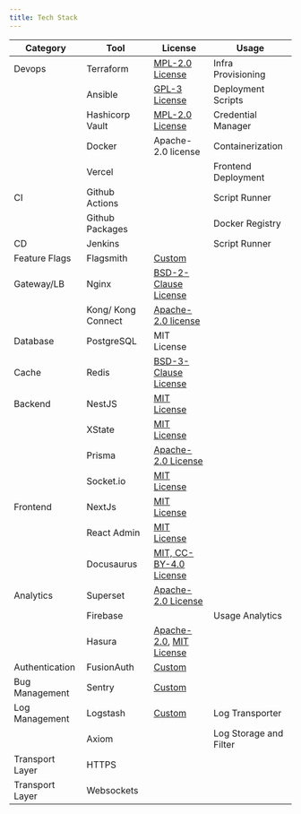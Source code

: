 ```yaml
---
title: Tech Stack
---
```


<head>
  <title>Tech Stack</title>
  <meta
    name="description"
    content="To get started with this app, the only requirement is a Node & npm environment."
  />
</head>

| Category | Tool  | License  |  Usage |
|---|---|---|---|
|Devops| Terraform  | [MPL-2.0 License](https://github.com/hashicorp/terraform/blob/main/LICENSE)  | Infra Provisioning  |
||  Ansible |  [GPL-3 License](https://github.com/ansible/ansible/blob/devel/COPYING) | Deployment Scripts  |
||  Hashicorp Vault | [MPL-2.0 License](https://github.com/hashicorp/vault/blob/main/LICENSE)  | Credential Manager  |
||  Docker | Apache-2.0 license  | Containerization  |
||  Vercel |   | Frontend Deployment  |
|CI|  Github Actions |   |  Script Runner |
||  Github Packages |   |  Docker Registry |
|CD|  Jenkins  |   |  Script Runner |
|Feature Flags| Flagsmith  | [Custom](https://github.com/Flagsmith/flagsmith/blob/main/LICENSE.md)   |   |
|Gateway/LB|Nginx|[BSD-2-Clause License](https://github.com/nginx/nginx-releases/blob/master/LICENSEhttps://github.com/nginx/nginx-releases/blob/master/LICENSE)||
||Kong/ Kong Connect|[Apache-2.0 license](https://github.com/Kong/kong/blob/master/LICENSE)||
|Database|PostgreSQL|MIT License||
|Cache|Redis|[BSD-3-Clause License](https://github.com/redis/redis/blob/unstable/COPYING)||
|Backend|NestJS|[MIT License](https://github.com/nestjs/nest/blob/master/LICENSE)||
||XState|[MIT License](https://github.com/statelyai/xstate/blob/main/LICENSE)||
||Prisma|[Apache-2.0 License](https://github.com/prisma/prisma/blob/main/LICENSE)||
||Socket.io|[MIT License](https://github.com/socketio/socket.io/blob/main/LICENSE)||
|Frontend|NextJs|[MIT License](https://github.com/vercel/next.js/blob/canary/license.md)||
||React Admin|[MIT License](https://github.com/marmelab/react-admin/blob/master/LICENSE.md)||
||Docusaurus|[MIT, CC-BY-4.0 License](https://github.com/facebook/docusaurus/blob/main/LICENSE)||
|Analytics|Superset|[Apache-2.0 License](https://github.com/apache/superset/blob/master/LICENSE.txt)||
||Firebase||Usage Analytics|
||Hasura|[Apache-2.0](https://github.com/hasura/graphql-engine/blob/master/LICENSE), [MIT License](https://github.com/hasura/graphql-engine/blob/master/LICENSE-community)||
|Authentication|FusionAuth|[Custom](https://fusionauth.io/license)||
|Bug Management|Sentry|[Custom](https://github.com/getsentry/sentry/blob/master/LICENSE)||
|Log Management|Logstash|[Custom](https://github.com/elastic/logstash/blob/main/LICENSE.txt)|Log Transporter|
||Axiom||Log Storage and Filter|
|Transport Layer|HTTPS|||
|Transport Layer|Websockets|||
